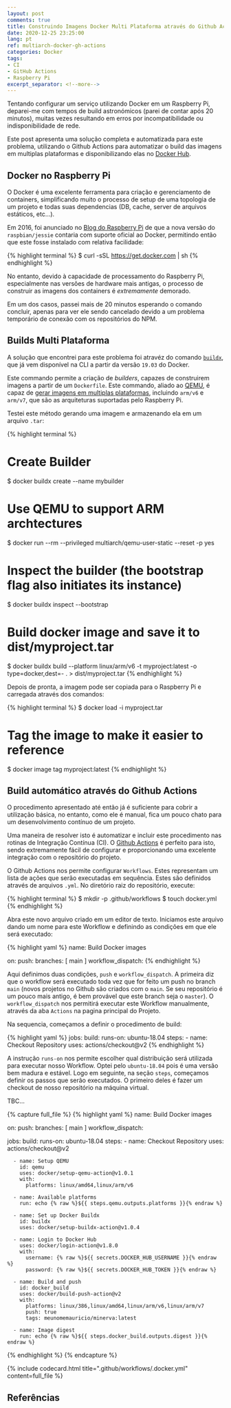 ```yaml
---
layout: post
comments: true
title: Construindo Imagens Docker Multi Plataforma através do Github Actions
date: 2020-12-25 23:25:00
lang: pt
ref: multiarch-docker-gh-actions
categories: Docker
tags:
- CI
- GitHub Actions
- Raspberry Pi  
excerpt_separator: <!--more-->
---
```


Tentando configurar um serviço utilizando Docker em um Raspberry Pi, deparei-me
com tempos de build astronómicos (parei de contar após 20 minutos), muitas
vezes resultando em erros por incompatibilidade ou indisponibilidade de rede.

Este post apresenta uma solução completa e automatizada para este problema,
utilizando o Github Actions para automatizar o build das imagens em multiplas
plataformas e disponibilizando elas no [Docker Hub][docker-hub].

<!--more-->

## Docker no Raspberry Pi ##

O Docker é uma excelente ferramenta para criação e gerenciamento de containers,
simplificando muito o processo de setup de uma topologia de um projeto e todas
suas dependencias (DB, cache, server de arquivos estáticos, etc...).

Em 2016, foi anunciado no [Blog do Raspberry Pi][rasp-pi-docker] de que a nova
versão do `raspbian/jessie` contaria com suporte oficial ao Docker, permitindo
então que este fosse instalado com relativa facilidade:

{% highlight terminal %}
$ curl -sSL https://get.docker.com | sh
{% endhighlight %}

No entanto, devido à capacidade de processamento do Raspberry Pi, especialmente
nas versões de hardware mais antigas, o processo de construir as imagens dos
containers é *extremamente* demorado.

Em um dos casos, passei mais de 20 minutos esperando o comando concluir, apenas
para ver ele sendo cancelado devido a um problema temporário de conexão com os 
repositórios do NPM.

## Builds Multi Plataforma ##

A solução que encontrei para este problema foi atravéz do comando
[`buildx`][buildx-repo], que já vem disponível na CLI a partir da versão
`19.03` do Docker.

Este commando permite a criação de *builders*, capazes de construirem imagens
a partir de um `Dockerfile`. Este commando, aliado ao [QEMU][qemu], é capaz de
[gerar imagens em multiplas plataformas][buildx-repo-multi], incluindo `arm/v6`
e `arm/v7`, que são as arquiteturas suportadas pelo Raspberry Pi.

Testei este método gerando uma imagem e armazenando ela em um arquivo `.tar`:

{% highlight terminal %}
# Create Builder
$ docker buildx create --name mybuilder

# Use QEMU to support ARM archtectures
$ docker run --rm --privileged multiarch/qemu-user-static --reset -p yes

# Inspect the builder (the bootstrap flag also initiates its instance)
$ docker buildx inspect --bootstrap

# Build docker image and save it to dist/myproject.tar
$ docker buildx build --platform linux/arm/v6 -t myproject:latest -o type=docker,dest=- . > dist/myproject.tar
{% endhighlight %}

Depois de pronta, a imagem pode ser copiada para o Raspberry Pi e carregada
através dos comandos:

{% highlight terminal %}
$ docker load -i myproject.tar

# Tag the image to make it easier to reference
$ docker image tag <SHA digest> myproject:latest
{% endhighlight %}

## Build automático através do Github Actions ##

O procedimento apresentado até então já é suficiente para cobrir a utilização básica, no entanto, como ele é manual, fica um pouco chato para um desenvolvimento contínuo de um projeto.

Uma maneira de resolver isto é automatizar e incluir este procedimento nas rotinas de Integração Contínua (CI). O [Github Actions][gh-actions] é perfeito para isto, sendo extremamente fácil de configurar e proporcionando uma excelente integração com o repositório do projeto.

O Github Actions nos permite configurar `Workflows`. Estes representam um lista de ações que serão executadas em sequência. Estes são definidos através de arquivos `.yml`. No diretório raiz do repositório, execute:


{% highlight terminal %}
$ mkdir -p .github/workflows
$ touch docker.yml
{% endhighlight %}

Abra este novo arquivo criado em um editor de texto. Iniciamos este arquivo dando um nome para este Workflow e definindo as condições em que ele será executado:

{% highlight yaml %}
name: Build Docker images

on:
  push:
    branches: [ main ]
  workflow_dispatch:
{% endhighlight %}

Aqui definimos duas condições, `push` e `workflow_dispatch`. A primeira diz que o workflow será executado toda vez que for feito um push no branch `main` (novos projetos no Github são criados com o `main`. Se seu repositório é um pouco mais antigo, é bem provável que este branch seja o `master`). O `workflow_dispatch` nos permitirá executar este Workflow manualmente, através da aba `Actions` na pagina principal do Projeto.

Na sequencia, começamos a definir o procedimento de build:

{% highlight yaml %}
jobs:
  build:
    runs-on: ubuntu-18.04
    steps:
      - name: Checkout Repository
        uses: actions/checkout@v2
{% endhighlight %}

A instrução `runs-on` nos permite escolher qual distribuição será utilizada para executar nosso Workflow. Optei pelo `ubuntu-18.04` pois é uma versão bem madura e estável. Logo em seguinte, na seção `steps`, começamos definir os passos que serão executados. O primeiro deles é fazer um checkout de nosso repositório na máquina virtual.

TBC...

{% capture full_file %}
  {% highlight yaml %}
name: Build Docker images

on:
  push:
    branches: [ main ]
  workflow_dispatch:

jobs:
  build:
    runs-on: ubuntu-18.04
    steps:
      - name: Checkout Repository
        uses: actions/checkout@v2

      - name: Setup QEMU
        id: qemu
        uses: docker/setup-qemu-action@v1.0.1
        with:
          platforms: linux/amd64,linux/arm/v6

      - name: Available platforms
        run: echo {% raw %}${{ steps.qemu.outputs.platforms }}{% endraw %}

      - name: Set up Docker Buildx
        id: buildx
        uses: docker/setup-buildx-action@v1.0.4

      - name: Login to Docker Hub
        uses: docker/login-action@v1.8.0
        with:
          username: {% raw %}${{ secrets.DOCKER_HUB_USERNAME }}{% endraw %}
          password: {% raw %}${{ secrets.DOCKER_HUB_TOKEN }}{% endraw %}

      - name: Build and push
        id: docker_build
        uses: docker/build-push-action@v2
        with:
          platforms: linux/386,linux/amd64,linux/arm/v6,linux/arm/v7
          push: true
          tags: meunomemauricio/minerva:latest

      - name: Image digest
        run: echo {% raw %}${{ steps.docker_build.outputs.digest }}{% endraw %}
  {% endhighlight %}
{% endcapture %}

{% include
  codecard.html
  title=".github/workflows/.docker.yml"
  content=full_file
%}

## Referências ##

[buildx-repo]: https://github.com/docker/buildx/
[buildx-repo-multi]: https://github.com/docker/buildx/#building-multi-platform-images
[docker-hub]: https://hub.docker.com
[gh-actions]: https://github.com/features/actions
[qemu]: https://www.qemu.org/
[rasp-pi-docker]: https://www.raspberrypi.org/blog/docker-comes-to-raspberry-pi/


